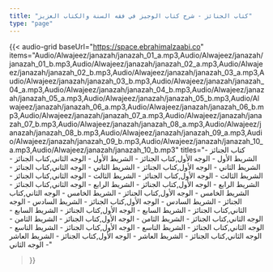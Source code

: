 ```yaml
---
title: "كتاب الجنائز - شرح كتاب الوجيز في فقه السنة والكتاب العزيز"
type: "page"
---
```


{{< audio-grid 
  baseUrl="https://space.ebrahimalzaabi.co"
  items="Audio/Alwajeez/janazah/janazah_01_a.mp3,Audio/Alwajeez/janazah/janazah_01_b.mp3,Audio/Alwajeez/janazah/janazah_02_a.mp3,Audio/Alwajeez/janazah/janazah_02_b.mp3,Audio/Alwajeez/janazah/janazah_03_a.mp3,Audio/Alwajeez/janazah/janazah_03_b.mp3,Audio/Alwajeez/janazah/janazah_04_a.mp3,Audio/Alwajeez/janazah/janazah_04_b.mp3,Audio/Alwajeez/janazah/janazah_05_a.mp3,Audio/Alwajeez/janazah/janazah_05_b.mp3,Audio/Alwajeez/janazah/janazah_06_a.mp3,Audio/Alwajeez/janazah/janazah_06_b.mp3,Audio/Alwajeez/janazah/janazah_07_a.mp3,Audio/Alwajeez/janazah/janazah_07_b.mp3,Audio/Alwajeez/janazah/janazah_08_a.mp3,Audio/Alwajeez/janazah/janazah_08_b.mp3,Audio/Alwajeez/janazah/janazah_09_a.mp3,Audio/Alwajeez/janazah/janazah_09_b.mp3,Audio/Alwajeez/janazah/janazah_10_a.mp3,Audio/Alwajeez/janazah/janazah_10_b.mp3"
  titles="كتاب الجنائز - الشريط الأول - الوجه الأول,كتاب الجنائز - الشريط الأول - الوجه الثاني,كتاب الجنائز - الشريط الثاني - الوجه الأول,كتاب الجنائز - الشريط الثاني - الوجه الثاني,كتاب الجنائز - الشريط الثالث - الوجه الأول,كتاب الجنائز - الشريط الثالث - الوجه الثاني,كتاب الجنائز - الشريط الرابع - الوجه الأول,كتاب الجنائز - الشريط الرابع - الوجه الثاني,كتاب الجنائز - الشريط الخامس - الوجه الأول,كتاب الجنائز - الشريط الخامس - الوجه الثاني,كتاب الجنائز - الشريط السادس - الوجه الأول,كتاب الجنائز - الشريط السادس - الوجه الثاني,كتاب الجنائز - الشريط السابع - الوجه الأول,كتاب الجنائز - الشريط السابع - الوجه الثاني,كتاب الجنائز - الشريط الثامن - الوجه الأول,كتاب الجنائز - الشريط الثامن - الوجه الثاني,كتاب الجنائز - الشريط التاسع - الوجه الأول,كتاب الجنائز - الشريط التاسع - الوجه الثاني,كتاب الجنائز - الشريط العاشر - الوجه الأول,كتاب الجنائز - الشريط العاشر - الوجه الثاني"
>}} 